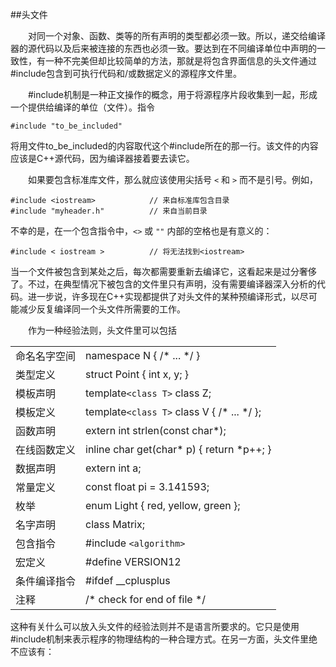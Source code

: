 ##头文件

&emsp;&emsp;对同一个对象、函数、类等的所有声明的类型都必须一致。所以，递交给编译器的源代码以及后来被连接的东西也必须一致。要达到在不同编译单位中声明的一致性，有一种不完美但却比较简单的方法，那就是将包含界面信息的头文件通过#include包含到可执行代码和/或数据定义的源程序文件里。

&emsp;&emsp;#include机制是一种正文操作的概念，用于将源程序片段收集到一起，形成一个提供给编译的单位（文件）。指令

    #include "to_be_included"

将用文件to_be_included的内容取代这个#include所在的那一行。该文件的内容应该是C++源代码，因为编译器接着要去读它。

&emsp;&emsp;如果要包含标准库文件，那么就应该使用尖括号 `<` 和 `>` 而不是引号。例如，

    #include <iostream>            // 来自标准库包含目录
    #include "myheader.h"          // 来自当前目录

不幸的是，在一个包含指令中，`<>` 或 `""` 内部的空格也是有意义的：

    #include < iostream >          // 将无法找到<iostream>

当一个文件被包含到某处之后，每次都需要重新去编译它，这看起来是过分奢侈了。不过，在典型情况下被包含的文件里只有声明，没有需要编译器深入分析的代码。进一步说，许多现在C++实现都提供了对头文件的某种预编译形式，以尽可能减少反复编译同一个头文件所需要的工作。

&emsp;&emsp;作为一种经验法则，头文件里可以包括

|||
|:--|:--|
|命名名字空间|namespace N { /\* ... \*/ }|
|类型定义|struct Point { int x, y; }|
|模板声明|template`<class T>` class Z;|
|模板定义|template`<class T>` class V { /\* ... \*/ };|
|函数声明|extern int strlen(const char*);|
|在线函数定义|inline char get(char\* p) { return \*p++; }|
|数据声明|extern int a;|
|常量定义|const float pi = 3.141593;|
|枚举|enum Light { red, yellow, green };|
|名字声明|class Matrix;|
|包含指令|#include `<algorithm>`|
|宏定义|#define VERSION12|
|条件编译指令|#ifdef __cplusplus|
|注释|/\* check for end of file \*/|

这种有关什么可以放入头文件的经验法则并不是语言所要求的。它只是使用#include机制来表示程序的物理结构的一种合理方式。在另一方面，头文件里绝不应该有：

